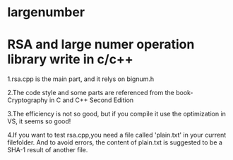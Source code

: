 # largenumber
RSA and large numer operation library write in c/c++
===

1.rsa.cpp is the main part, and it relys on bignum.h<br>

2.The code style and some parts are referenced from the book- Cryptography in C and C++ Second Edition<br>

3.The efficiency is not so good, but if you compile it use the optimization in VS, it seems so good!<br>

4.If you want to test rsa.cpp,you need a file called 'plain.txt' in your current filefolder. And to avoid errors, the content of plain.txt is suggested to be a SHA-1 result of another file.<br>
